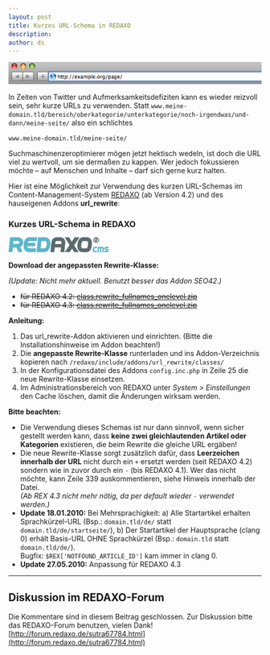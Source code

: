 ```yaml
---
layout: post
title: Kurzes URL-Schema in REDAXO
description:
author: ds
---
```



![shorturl](/content/images/2015/02/shorturl.png)

In Zeiten von Twitter und Aufmerksamkeitsdefiziten kann es wieder reizvoll sein, sehr kurze URLs zu verwenden. Statt `www.meine-domain.tld/bereich/oberkategorie/unterkategorie/noch-irgendwas/und-dann/meine-seite/` also ein schlichtes  
```
www.meine-domain.tld/meine-seite/
```

Suchmaschinenzeroptimierer mögen jetzt hektisch wedeln, ist doch die URL viel zu wertvoll, um sie dermaßen zu kappen. Wer jedoch fokussieren möchte – auf Menschen und Inhalte – darf sich gerne kurz halten.

Hier ist eine Möglichkeit zur Verwendung des kurzen URL-Schemas im Content-Management-System [REDAXO](http://redaxo.de) (ab Version 4.2) und des hauseigenen Addons **url_rewrite**:

### Kurzes URL-Schema in REDAXO

![redaxo](/content/images/2015/02/redaxo.png)

**Download der angepassten Rewrite-Klasse:**  

_(Update: Nicht mehr aktuell. Benutzt besser das Addon SEO42.)_

- ~~für REDAXO 4.2: [class.rewrite_fullnames_onelevel.zip](http://decaf.de/articles/short-urls-in-redaxo/r4.2/class.rewrite_fullnames_onelevel.zip)~~ 
- ~~für REDAXO 4.3: [class.rewrite_fullnames_onelevel.zip](http://decaf.de/articles/short-urls-in-redaxo/r4.3/class.rewrite_fullnames_onelevel.zip)~~

**Anleitung:**

1. Das url_rewrite-Addon aktivieren und einrichten. (Bitte die Installationshinweise im Addon beachten!)
2. Die **angepasste Rewrite-Klasse** runterladen und ins Addon-Verzeichnis kopieren nach `/redaxo/include/addons/url_rewrite/classes/`
3. In der Konfigurationsdatei des Addons `config.inc.php` in Zeile 25 die neue Rewrite-Klasse einsetzen.
4. Im Administrationsbereich von REDAXO unter *System > Einstellungen* den Cache löschen, damit die Änderungen wirksam werden.

**Bitte beachten:**

- Die Verwendung dieses Schemas ist nur dann sinnvoll, wenn sicher gestellt werden kann, dass **keine zwei gleichlautenden Artikel oder Kategorien** existieren, die beim Rewrite die gleiche URL ergäben!
- Die neue Rewrite-Klasse sorgt zusätzlich dafür, dass **Leerzeichen innerhalb der URL** nicht durch ein `+` ersetzt werden (seit REDAXO 4.2) sondern wie in zuvor durch ein `-` (bis REDAXO 4.1). Wer das nicht möchte, kann Zeile 339 auskommentieren, siehe Hinweis innerhalb der Datei.  
*(Ab REX 4.3 nicht mehr nötig, da per default wieder `-` verwendet werden.)*
- **Update 18.01.2010:** Bei Mehrsprachigkeit: a) Alle Startartikel erhalten Sprachkürzel-URL (Bsp.: `domain.tld/de/` statt `domain.tld/de/startseite/`), b) Der Startartikel der Hauptsprache (clang 0) erhält Basis-URL OHNE Sprachkürzel (Bsp.: `domain.tld` statt `domain.tld/de/`).  
 Bugfix: `$REX['NOTFOUND_ARTICLE_ID']` kam immer in clang 0.
- **Update 27.05.2010:** Anpassung für REDAXO 4.3

---

## Diskussion im REDAXO-Forum

Die Kommentare sind in diesem Beitrag geschlossen. Zur Diskussion bitte das REDAXO-Forum benutzen, vielen Dank!  
[http://forum.redaxo.de/sutra67784.html](http://forum.redaxo.de/sutra67784.html)


